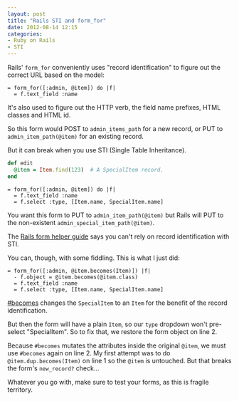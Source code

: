 ```yaml
---
layout: post
title: "Rails STI and form_for"
date: 2012-08-14 12:15
categories:
- Ruby on Rails
- STI
---
```


Rails' `form_for` conveniently uses "record identification" to figure out the correct URL based on the model:

``` haml _form.html.haml
= form_for([:admin, @item]) do |f|
  = f.text_field :name
```

It's also used to figure out the HTTP verb, the field name prefixes, HTML classes and HTML id.

So this form would POST to `admin_items_path` for a new record, or PUT to `admin_item_path(@item)` for an existing record.

But it can break when you use STI (Single Table Inheritance).

``` ruby items_controller.rb
def edit
  @item = Item.find(123)  # A SpecialItem record.
end
```

``` haml _form.html.haml
= form_for([:admin, @item]) do |f|
  = f.text_field :name
  = f.select :type, [Item.name, SpecialItem.name]
```

You want this form to PUT to `admin_item_path(@item)` but Rails will PUT to the non-existent `admin_special_item_path(@item)`.

The [Rails form helper guide](http://guides.rubyonrails.org/form_helpers.html) says you can't rely on record identification with STI.

You can, though, with some fiddling. This is what I just did:

``` haml _form.html.haml
= form_for([:admin, @item.becomes(Item)]) |f|
  - f.object = @item.becomes(@item.class)
  = f.text_field :name
  = f.select :type, [Item.name, SpecialItem.name]
```

[#becomes](http://apidock.com/rails/ActiveRecord/Persistence/becomes) changes the `SpecialItem` to an `Item` for the benefit of the record identification.

But then the form will have a plain `Item`, so our `type` dropdown won't pre-select "SpecialItem". So to fix that, we restore the form object on line 2.

Because `#becomes` mutates the attributes inside the original `@item`, we must use `#becomes` again on line 2.
My first attempt was to do `@item.dup.becomes(Item)` on line 1 so the `@item` is untouched. But that breaks the form's `new_record?` check…

Whatever you go with, make sure to test your forms, as this is fragile territory.
